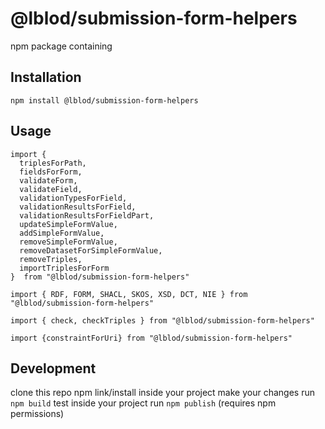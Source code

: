 # @lblod/submission-form-helpers
npm package containing 

## Installation
`npm install @lblod/submission-form-helpers`

## Usage
```
import {
  triplesForPath,
  fieldsForForm,
  validateForm,
  validateField,
  validationTypesForField,
  validationResultsForField,
  validationResultsForFieldPart,
  updateSimpleFormValue,
  addSimpleFormValue,
  removeSimpleFormValue,
  removeDatasetForSimpleFormValue,
  removeTriples,
  importTriplesForForm
}  from "@lblod/submission-form-helpers"

import { RDF, FORM, SHACL, SKOS, XSD, DCT, NIE } from "@lblod/submission-form-helpers"

import { check, checkTriples } from "@lblod/submission-form-helpers"

import {constraintForUri} from "@lblod/submission-form-helpers"
```

## Development
clone this repo
npm link/install inside your project
make your changes
run `npm build`
test inside your project
run `npm publish` (requires npm permissions)




